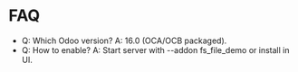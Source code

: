 # FAQ

- Q: Which Odoo version? A: 16.0 (OCA/OCB packaged).
- Q: How to enable? A: Start server with --addon fs_file_demo or install in UI.
